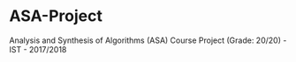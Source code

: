 # ASA-Project
Analysis and Synthesis of Algorithms (ASA) Course Project (Grade: 20/20) - IST - 2017/2018
